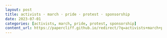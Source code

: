 ```yaml
---
layout: post
title: activists · march · pride · protest · sponsorship
date: 2023-07-01
categories: [activists, march, pride, protest, sponsorship]
content_url: https://papercliff.github.io/redirect/?q=activists+march+pride+protest+sponsorship&tbs=cdr:1,cd_min:6/30/2023,cd_max:7/2/2023
---
```

